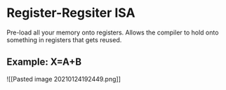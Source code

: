# Register-Regsiter ISA
Pre-load all your memory onto registers. Allows the compiler to hold onto something in registers that gets reused.

## Example: X=A+B
![[Pasted image 20210124192449.png]]